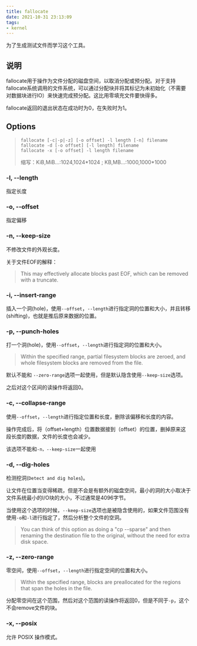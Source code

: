 ```yaml
---
title: fallocate
date: 2021-10-31 23:13:09
tags:
- kernel
---
```


为了生成测试文件而学习这个工具。

<!-- more -->

## 说明

fallocate用于操作为文件分配的磁盘空间，以取消分配或预分配。对于支持fallocate系统调用的文件系统，可以通过分配块并将其标记为未初始化（不需要对数据块进行IO）来快速完成预分配。这比用零填充文件要快得多。

fallocate返回的退出状态在成功时为0，在失败时为1。

## Options

>   ```
>   fallocate [-c|-p|-z] [-o offset] -l length [-n] filename
>   fallocate -d [-o offset] [-l length] filename
>   fallocate -x [-o offset] -l length filename
>   ```
>
>   缩写：KiB,MiB...:1024,1024\*1024 ; KB,MB...:1000,1000\*1000

### -l, --length

指定长度

### -o, --offset

指定偏移

### -n, --keep-size

不修改文件的外观长度。

关于文件EOF的解释：

>   This may effectively allocate blocks past EOF, which can be removed with a truncate.

### -i, --insert-range

插入一个洞(hole)，使用`--offset`，`--length`进行指定洞的位置和大小，并且转移(shifting)，也就是推后原来数据的位置。

### -p, --punch-holes

打一个洞(hole)，使用`--offset`，`--length`进行指定洞的位置和大小。

>   Within the specified range, partial filesystem blocks are zeroed, and whole filesystem blocks are removed from the file.

默认不能和 `--zero-range`选项一起使用，但是默认隐含使用`--keep-size`选项。

之后对这个区间的读操作将返回0。

### -c, --collapse-range

使用`--offset`，`--length`进行指定位置和长度，删除该偏移和长度的内容。

操作完成后，将（offset+length）位置数据接到（offset）的位置，删掉原来这段长度的数据，文件的长度也会减少。

该选项不能和`-n，--keep-size`一起使用

### -d, --dig-holes

检测挖洞(`Detect and dig holes`)。

让文件在位置当变得稀疏，但是不会是有额外的磁盘空间，最小的洞的大小取决于文件系统最小的I/O块的大小，不过通常是4096字节。

当使用这个选项的时候，`--keep-size`选项也是被隐含使用的，如果文件范围没有使用`-o`和`-l`进行指定了，然后分析整个文件的空洞。

>   You can think of this option as doing a "cp --sparse" and then renaming the destination file to the original, without the need for extra disk space.

### -z, --zero-range

零空间，使用`--offset`，`--length`进行指定空间的位置和大小。

>    Within the specified range, blocks are preallocated for the regions that span the holes in the file.

分配零空间在这个范围，然后对这个范围的读操作将返回0，但是不同于`-p`，这个不会remove文件的块。

### -x, --posix

允许 POSIX 操作模式。


